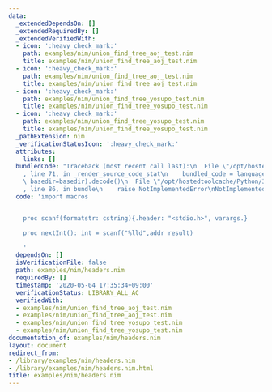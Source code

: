 ```yaml
---
data:
  _extendedDependsOn: []
  _extendedRequiredBy: []
  _extendedVerifiedWith:
  - icon: ':heavy_check_mark:'
    path: examples/nim/union_find_tree_aoj_test.nim
    title: examples/nim/union_find_tree_aoj_test.nim
  - icon: ':heavy_check_mark:'
    path: examples/nim/union_find_tree_aoj_test.nim
    title: examples/nim/union_find_tree_aoj_test.nim
  - icon: ':heavy_check_mark:'
    path: examples/nim/union_find_tree_yosupo_test.nim
    title: examples/nim/union_find_tree_yosupo_test.nim
  - icon: ':heavy_check_mark:'
    path: examples/nim/union_find_tree_yosupo_test.nim
    title: examples/nim/union_find_tree_yosupo_test.nim
  _pathExtension: nim
  _verificationStatusIcon: ':heavy_check_mark:'
  attributes:
    links: []
  bundledCode: "Traceback (most recent call last):\n  File \"/opt/hostedtoolcache/Python/3.9.0/x64/lib/python3.9/site-packages/onlinejudge_verify/documentation/build.py\"\
    , line 71, in _render_source_code_stat\n    bundled_code = language.bundle(stat.path,\
    \ basedir=basedir).decode()\n  File \"/opt/hostedtoolcache/Python/3.9.0/x64/lib/python3.9/site-packages/onlinejudge_verify/languages/nim.py\"\
    , line 86, in bundle\n    raise NotImplementedError\nNotImplementedError\n"
  code: 'import macros


    proc scanf(formatstr: cstring){.header: "<stdio.h>", varargs.}

    proc nextInt(): int = scanf("%lld",addr result)

    '
  dependsOn: []
  isVerificationFile: false
  path: examples/nim/headers.nim
  requiredBy: []
  timestamp: '2020-05-04 17:35:34+09:00'
  verificationStatus: LIBRARY_ALL_AC
  verifiedWith:
  - examples/nim/union_find_tree_aoj_test.nim
  - examples/nim/union_find_tree_aoj_test.nim
  - examples/nim/union_find_tree_yosupo_test.nim
  - examples/nim/union_find_tree_yosupo_test.nim
documentation_of: examples/nim/headers.nim
layout: document
redirect_from:
- /library/examples/nim/headers.nim
- /library/examples/nim/headers.nim.html
title: examples/nim/headers.nim
---
```

